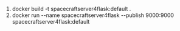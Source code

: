 1. docker build -t spacecraftserver4flask:default .
2. docker run --name spacecraftserver4flask --publish 9000:9000 spacecraftserver4flask:default 